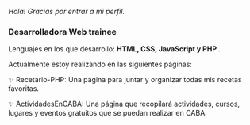 <em>Hola! Gracias por entrar a mi perfil.</em>
### Desarrolladora Web trainee

Lenguajes en los que desarrollo: <strong> HTML, CSS, JavaScript y PHP </strong>.

Actualmente estoy realizando en las siguientes páginas:

:sparkles: Recetario-PHP: Una página para juntar y organizar todas mis recetas favoritas.

:sparkles: ActividadesEnCABA: Una página que recopilará actividades, cursos, lugares y eventos gratuitos que se puedan realizar en CABA.

<!--
**MartinaFSA/MartinaFSA** is a ✨ _special_ ✨ repository because its `README.md` (this file) appears on your GitHub profile.
-->
